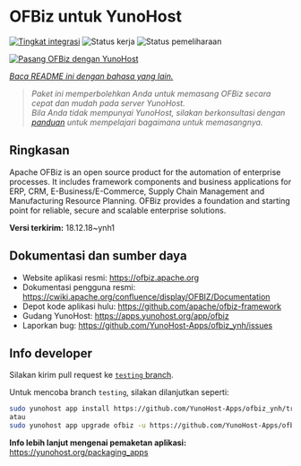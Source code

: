 <!--
N.B.: README ini dibuat secara otomatis oleh <https://github.com/YunoHost/apps/tree/master/tools/readme_generator>
Ini TIDAK boleh diedit dengan tangan.
-->

# OFBiz untuk YunoHost

[![Tingkat integrasi](https://apps.yunohost.org/badge/integration/ofbiz)](https://ci-apps.yunohost.org/ci/apps/ofbiz/)
![Status kerja](https://apps.yunohost.org/badge/state/ofbiz)
![Status pemeliharaan](https://apps.yunohost.org/badge/maintained/ofbiz)

[![Pasang OFBiz dengan YunoHost](https://install-app.yunohost.org/install-with-yunohost.svg)](https://install-app.yunohost.org/?app=ofbiz)

*[Baca README ini dengan bahasa yang lain.](./ALL_README.md)*

> *Paket ini memperbolehkan Anda untuk memasang OFBiz secara cepat dan mudah pada server YunoHost.*  
> *Bila Anda tidak mempunyai YunoHost, silakan berkonsultasi dengan [panduan](https://yunohost.org/install) untuk mempelajari bagaimana untuk memasangnya.*

## Ringkasan

Apache OFBiz is an open source product for the automation of enterprise processes. It includes framework components and business applications for ERP, CRM, E-Business/E-Commerce, Supply Chain Management and Manufacturing Resource Planning. OFBiz provides a foundation and starting point for reliable, secure and scalable enterprise solutions. 


**Versi terkirim:** 18.12.18~ynh1
## Dokumentasi dan sumber daya

- Website aplikasi resmi: <https://ofbiz.apache.org>
- Dokumentasi pengguna resmi: <https://cwiki.apache.org/confluence/display/OFBIZ/Documentation>
- Depot kode aplikasi hulu: <https://github.com/apache/ofbiz-framework>
- Gudang YunoHost: <https://apps.yunohost.org/app/ofbiz>
- Laporkan bug: <https://github.com/YunoHost-Apps/ofbiz_ynh/issues>

## Info developer

Silakan kirim pull request ke [`testing` branch](https://github.com/YunoHost-Apps/ofbiz_ynh/tree/testing).

Untuk mencoba branch `testing`, silakan dilanjutkan seperti:

```bash
sudo yunohost app install https://github.com/YunoHost-Apps/ofbiz_ynh/tree/testing --debug
atau
sudo yunohost app upgrade ofbiz -u https://github.com/YunoHost-Apps/ofbiz_ynh/tree/testing --debug
```

**Info lebih lanjut mengenai pemaketan aplikasi:** <https://yunohost.org/packaging_apps>
